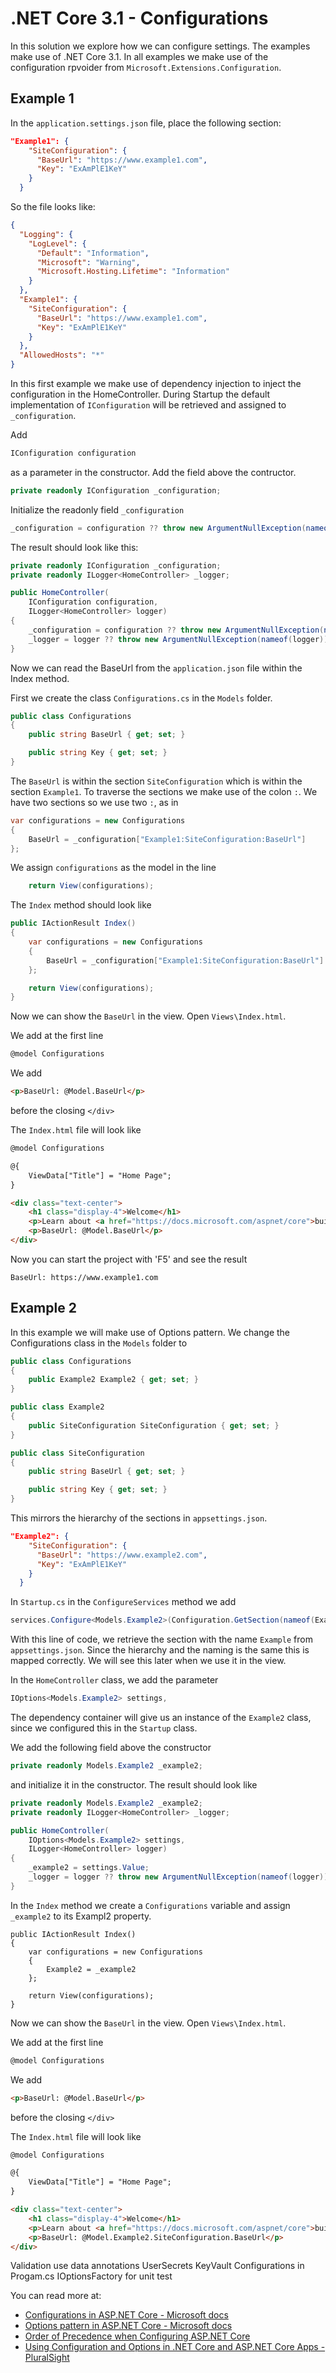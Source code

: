 # .NET Core 3.1 - Configurations

In this solution we explore how we can configure settings. The examples make use of .NET Core 3.1.
In all examples we make use of the configuration rpvoider from `Microsoft.Extensions.Configuration`.

## Example 1
In the `application.settings.json` file, place the following section:

```json
"Example1": {
    "SiteConfiguration": {
      "BaseUrl": "https://www.example1.com",
      "Key": "ExAmPlE1KeY"
    }
  }
```

So the file looks like:

```json
{
  "Logging": {
    "LogLevel": {
      "Default": "Information",
      "Microsoft": "Warning",
      "Microsoft.Hosting.Lifetime": "Information"
    }
  },
  "Example1": {
    "SiteConfiguration": {
      "BaseUrl": "https://www.example1.com",
      "Key": "ExAmPlE1KeY"
    }
  },
  "AllowedHosts": "*"
}
```

In this first example we make use of dependency injection to inject the configuration in the HomeController. 
During Startup the default implementation of `IConfiguration` will be retrieved and assigned to `_configuration`.

Add

```csharp
IConfiguration configuration
```

as a parameter in the constructor. Add the field above the contructor.

```csharp
private readonly IConfiguration _configuration;
```

Initialize the readonly field `_configuration`

```csharp
_configuration = configuration ?? throw new ArgumentNullException(nameof(configuration));
```

The result should look like this:

```csharp
private readonly IConfiguration _configuration;
private readonly ILogger<HomeController> _logger;

public HomeController(
    IConfiguration configuration,
    ILogger<HomeController> logger)
{
    _configuration = configuration ?? throw new ArgumentNullException(nameof(configuration));
    _logger = logger ?? throw new ArgumentNullException(nameof(logger));
}
```

Now we can read the BaseUrl from the `application.json` file within the Index method.

First we create the class `Configurations.cs` in the `Models` folder.

```csharp
public class Configurations
{
    public string BaseUrl { get; set; }

    public string Key { get; set; }
}
```

The `BaseUrl` is within the section `SiteConfiguration` which is within the section `Example1`.
To traverse the sections we make use of the colon `:`. We have two sections so we use two `:`, as in

```csharp
var configurations = new Configurations
{
    BaseUrl = _configuration["Example1:SiteConfiguration:BaseUrl"]
};
```

We assign `configurations` as the model in the line

```csharp
    return View(configurations);
```

The `Index` method should look like

```csharp
public IActionResult Index()
{
    var configurations = new Configurations
    {
        BaseUrl = _configuration["Example1:SiteConfiguration:BaseUrl"]
    };

    return View(configurations);
}
```

Now we can show the `BaseUrl` in the view. Open `Views\Index.html`.

We add at the first line

```html
@model Configurations
```

We add
```html
<p>BaseUrl: @Model.BaseUrl</p>
```

before the closing `</div>`

The `Index.html` file will look like

```html
@model Configurations

@{
    ViewData["Title"] = "Home Page";
}

<div class="text-center">
    <h1 class="display-4">Welcome</h1>
    <p>Learn about <a href="https://docs.microsoft.com/aspnet/core">building Web apps with ASP.NET Core</a>.</p>
    <p>BaseUrl: @Model.BaseUrl</p>
</div>
```

Now you can start the project with 'F5' and see the result

```
BaseUrl: https://www.example1.com
```

## Example 2
In this example we will make use of Options pattern. We change the Configurations class in the `Models` folder to

```csharp
public class Configurations
{
    public Example2 Example2 { get; set; }
}

public class Example2
{
    public SiteConfiguration SiteConfiguration { get; set; }
}

public class SiteConfiguration
{
    public string BaseUrl { get; set; }

    public string Key { get; set; }
}
```

This mirrors the hierarchy of the sections in `appsettings.json`.

```json
"Example2": {
    "SiteConfiguration": {
      "BaseUrl": "https://www.example2.com",
      "Key": "ExAmPlE1KeY"
    }
  }
```

In `Startup.cs` in the `ConfigureServices` method we add

```csharp
services.Configure<Models.Example2>(Configuration.GetSection(nameof(Example2)));
```

With this line of code, we retrieve the section with the name `Example` from `appsettings.json`. 
Since the hierarchy and the naming is the same this is mapped correctly.
We will see this later when we use it in the view.
  
In the `HomeController` class, we add the parameter

```csharp
IOptions<Models.Example2> settings,
```

The dependency container will give us an instance of the `Example2` class, since we configured this 
in the `Startup` class.
  
We add the following field above the constructor

```csharp
private readonly Models.Example2 _example2;
```

and initialize it in the constructor. The result should look like

```csharp
private readonly Models.Example2 _example2;
private readonly ILogger<HomeController> _logger;

public HomeController(
    IOptions<Models.Example2> settings,
    ILogger<HomeController> logger)
{
    _example2 = settings.Value;
    _logger = logger ?? throw new ArgumentNullException(nameof(logger));
}
```

In the `Index` method we create a `Configurations` variable and assign `_example2` to its Exampl2 property.

```chsarp
public IActionResult Index()
{
    var configurations = new Configurations
    {
        Example2 = _example2
    };

    return View(configurations);
}
```

Now we can show the `BaseUrl` in the view. Open `Views\Index.html`.

We add at the first line

```html
@model Configurations
```

We add
```html
<p>BaseUrl: @Model.BaseUrl</p>
```

before the closing `</div>`

The `Index.html` file will look like

```html
@model Configurations

@{
    ViewData["Title"] = "Home Page";
}

<div class="text-center">
    <h1 class="display-4">Welcome</h1>
    <p>Learn about <a href="https://docs.microsoft.com/aspnet/core">building Web apps with ASP.NET Core</a>.</p>
    <p>BaseUrl: @Model.Example2.SiteConfiguration.BaseUrl</p>
</div>
```



Validation use data annotations
UserSecrets
KeyVault
Configurations in Progam.cs
IOptionsFactory for unit test

You can read more at:
- [Configurations in ASP.NET Core - Microsoft docs](https://docs.microsoft.com/en-us/aspnet/core/fundamentals/configuration/?view=aspnetcore-3.1)
- [Options pattern in ASP.NET Core - Microsoft docs](https://docs.microsoft.com/en-us/aspnet/core/fundamentals/configuration/options?view=aspnetcore-3.1)
- [Order of Precedence when Configuring ASP.NET Core](https://devblogs.microsoft.com/premier-developer/order-of-precedence-when-configuring-asp-net-core/)
- [Using Configuration and Options in .NET Core and ASP.NET Core Apps - PluralSight](https://app.pluralsight.com/library/courses/dotnet-core-aspnet-core-configuration-options/table-of-contents)